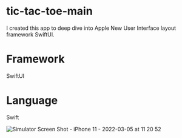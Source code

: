 # tic-tac-toe-main
I created this app to deep dive into Apple New User Interface layout framework SwiftUI.
# Framework
SwiftUI
# Language
Swift

![Simulator Screen Shot - iPhone 11 - 2022-03-05 at 11 20 52](https://user-images.githubusercontent.com/60531116/156895313-030ba7a0-70ef-43ea-9d75-b627f7764d78.png)
